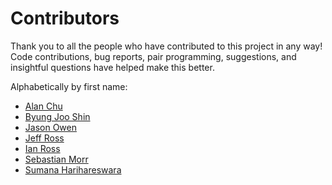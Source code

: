 # Contributors

Thank you to
all the people who have
contributed to this project
in any way!
Code contributions,
bug reports,
pair programming,
suggestions,
and insightful questions
have helped make this better.

Alphabetically by first name:

- [Alan Chu](https://github.com/thechutrain)
- [Byung Joo Shin](https://github.com/byshiny)
- [Jason Owen](https://jasonaowen.net/)
- [Jeff Ross](https://github.com/jeffro94)
- [Ian Ross](https://github.com/ihross)
- [Sebastian Morr](https://github.com/blinry)
- [Sumana Harihareswara](https://github.com/brainwane)
